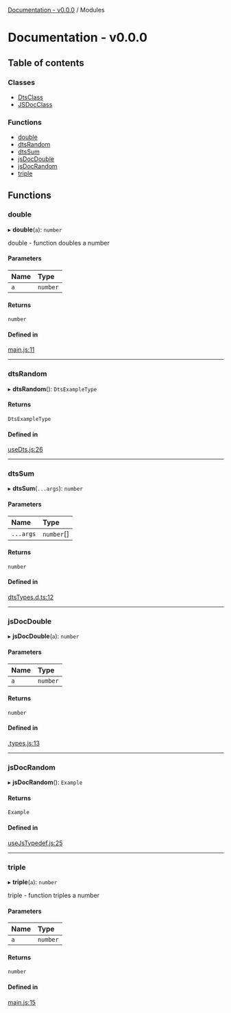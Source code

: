 [Documentation - v0.0.0](README.md) / Modules

# Documentation - v0.0.0

## Table of contents

### Classes

- [DtsClass](classes/DtsClass.md)
- [JSDocClass](classes/JSDocClass.md)

### Functions

- [double](modules.md#double)
- [dtsRandom](modules.md#dtsrandom)
- [dtsSum](modules.md#dtssum)
- [jsDocDouble](modules.md#jsdocdouble)
- [jsDocRandom](modules.md#jsdocrandom)
- [triple](modules.md#triple)

## Functions

### double

▸ **double**(`a`): `number`

double - function doubles a number

#### Parameters

| Name | Type |
| :------ | :------ |
| `a` | `number` |

#### Returns

`number`

#### Defined in

[main.js:11](https://github.com/oldbros/library-template/blob/main/src/main.js#L11)

___

### dtsRandom

▸ **dtsRandom**(): `DtsExampleType`

#### Returns

`DtsExampleType`

#### Defined in

[useDts.js:26](https://github.com/oldbros/library-template/blob/main/src/useDts.js#L26)

___

### dtsSum

▸ **dtsSum**(`...args`): `number`

#### Parameters

| Name | Type |
| :------ | :------ |
| `...args` | `number`[] |

#### Returns

`number`

#### Defined in

[dtsTypes.d.ts:12](https://github.com/oldbros/library-template/blob/main/src/dtsTypes.d.ts#L12)

___

### jsDocDouble

▸ **jsDocDouble**(`a`): `number`

#### Parameters

| Name | Type |
| :------ | :------ |
| `a` | `number` |

#### Returns

`number`

#### Defined in

[.types.js:13](https://github.com/oldbros/library-template/blob/main/src/.types.js#L13)

___

### jsDocRandom

▸ **jsDocRandom**(): `Example`

#### Returns

`Example`

#### Defined in

[useJsTypedef.js:25](https://github.com/oldbros/library-template/blob/main/src/useJsTypedef.js#L25)

___

### triple

▸ **triple**(`a`): `number`

triple - function triples a number

#### Parameters

| Name | Type |
| :------ | :------ |
| `a` | `number` |

#### Returns

`number`

#### Defined in

[main.js:15](https://github.com/oldbros/library-template/blob/main/src/main.js#L15)
